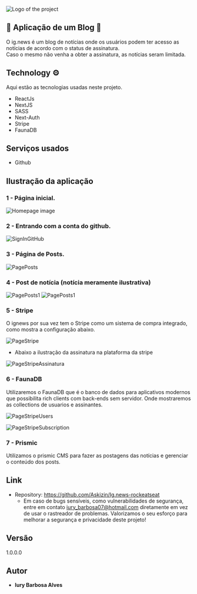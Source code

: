 ![Logo of the project](https://github.com/Askizin/Ig.news-rockeatseat/blob/main/public/images/logo.svg)


## 📝 Aplicação de um Blog 📝
O ig.news é um blog de notícias onde os usuários podem ter acesso as notícias de acordo com o status de assinatura.<br />
Caso o mesmo não venha a obter a assinatura, as notícias seram limitada. <br />

## Technology ⚙️

Aqui estão as tecnologias usadas neste projeto.

* ReactJs
* NextJS
* SASS
* Next-Auth
* Stripe
* FaunaDB

## Serviços usados

* Github

## Ilustração da aplicação 

### 1 - Página inicial.

![Homepage image](https://github.com/Askizin/Ig.news-rockeatseat/blob/main/public/imagesREADME/home.png)

### 2 - Entrando com a conta do github.

![SignInGitHub](https://github.com/Askizin/Ig.news-rockeatseat/blob/main/public/imagesREADME/SignInGitHub.png)

### 3 - Página de Posts.

![PagePosts](https://github.com/Askizin/Ig.news-rockeatseat/blob/main/public/imagesREADME/PagePosts.png)

### 4 - Post de notícia (notícia meramente ilustrativa)

![PagePosts1](https://github.com/Askizin/Ig.news-rockeatseat/blob/main/public/imagesREADME/Post1.png)
![PagePosts1](https://github.com/Askizin/Ig.news-rockeatseat/blob/main/public/imagesREADME/Post1.1.png)

### 5 - Stripe
 O ignews por sua vez tem o Stripe como um sistema de compra integrado, como mostra a configuração abaixo.

![PageStripe](https://github.com/Askizin/Ig.news-rockeatseat/blob/main/public/imagesREADME/Stripe.png)

- Abaixo a ilustração da assinatura na plataforma da stripe

![PageStripeAssinatura](https://github.com/Askizin/Ig.news-rockeatseat/blob/main/public/imagesREADME/AssinaturaBlog.png)

### 6 - FaunaDB
 Utilizaremos o FaunaDB que é o banco de dados para aplicativos modernos que possibilita rich clients com back-ends sem servidor.
 Onde mostraremos as collections de usuarios e assinantes.

![PageStripeUsers](https://github.com/Askizin/Ig.news-rockeatseat/blob/main/public/imagesREADME/DbUsers.png)

![PageStripeSubscription](https://github.com/Askizin/Ig.news-rockeatseat/blob/main/public/imagesREADME/DbSubscribe.png)

### 7 - Prismic

Utilizamos o prismic CMS para fazer as postagens das notícias e gerenciar o conteúdo dos posts.

## Link

  - Repository: https://github.com/Askizin/Ig.news-rockeatseat
    - Em caso de bugs sensíveis, como vulnerabilidades de segurança, entre em contato
      iury_barbosa07@hotmail.com diretamente em vez de usar o rastreador de problemas. Valorizamos o seu esforço
      para melhorar a segurança e privacidade deste projeto!

  ## Versão

  1.0.0.0


  ## Autor

  * **Iury Barbosa Alves** 
